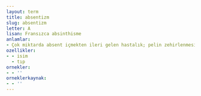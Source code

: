 ```yaml
---
layout: term
title: absentizm
slug: absentizm
letter: A
lisan: Fransızca absinthisme
anlamlar:
- Çok miktarda absent içmekten ileri gelen hastalık; pelin zehirlenmesi
ozellikler:
- - isim
  - tıp
ornekler:
- - ''
orneklerkaynak:
- - ''
---
```

